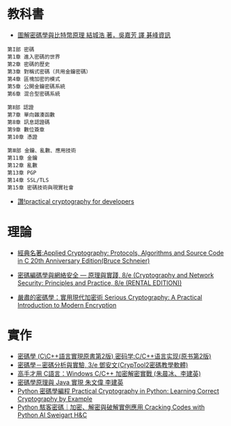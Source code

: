 # 教科書
- [圖解密碼學與比特幣原理 結城浩 著，吳嘉芳 譯 碁峰資訊](https://www.tenlong.com.tw/products/9789864761937)
```
第I部 密碼
第1章 進入密碼的世界
第2章 密碼的歷史
第3章 對稱式密碼（共用金鑰密碼）
第4章 區塊加密的模式
第5章 公開金鑰密碼系統
第6章 混合型密碼系統

第Ⅱ部 認證
第7章 單向雜湊函數
第8章 訊息認證碼
第9章 數位簽章
第10章 憑證

第Ⅲ部 金鑰、亂數、應用技術
第11章 金鑰
第12章 亂數
第13章 PGP
第14章 SSL/TLS
第15章 密碼技術與現實社會
```

- [讚!practical cryptography for developers](https://cryptobook.nakov.com/)


# 理論
- [經典名著:Applied Cryptography: Protocols, Algorithms and Source Code in C 20th Anniversary Edition(Bruce Schneier)](https://www.tenlong.com.tw/products/9781119096726)

- [密碼編碼學與網絡安全 — 原理與實踐, 8/e (Cryptography and Network Security: Principles and Practice, 8/e (RENTAL EDITION))](https://www.tenlong.com.tw/products/9787302580270)
- [嚴肅的密碼學：實用現代加密術 Serious Cryptography: A Practical Introduction to Modern Encryption](https://www.tenlong.com.tw/products/9787121410864)

# 實作
- [密碼學 (C\C++語言實現原書第2版) 密码学:C/C++语言实现(原书第2版)](https://www.tenlong.com.tw/products/9787111517337)
- [密碼學－密碼分析與實驗, 3/e 鄧安文(CrypTool2密碼教學軟體)](https://www.tenlong.com.tw/products/9789864639960)
- [高手才用 C語言：Windows C/C++ 加密解密實戰 (朱晨冰、李建英)](https://www.tenlong.com.tw/products/9789860776348)
- [密碼學原理與 Java 實現 朱文偉 李建英](https://www.tenlong.com.tw/products/9787302580270)
- [Python 密碼學編程 Practical Cryptography in Python: Learning Correct Cryptography by Example](https://www.tenlong.com.tw/products/9787302576563)
- [Python 駭客密碼｜加密、解密與破解實例應用 Cracking Codes with Python Al Sweigart H&C]()
